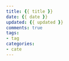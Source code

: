 ```yaml
---
title: {{ title }}
date: {{ date }}
updated: {{ updated }}
comments: true
tags:
- tag
categories:
- cate
---
```

